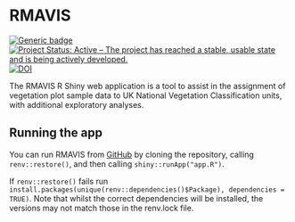 
# RMAVIS

<!-- badges: start -->

[![Generic
badge](https://img.shields.io/badge/Version-0.983-green.svg)]()
[![Project Status: Active – The project has reached a stable, usable
state and is being actively
developed.](https://www.repostatus.org/badges/latest/active.svg)](https://www.repostatus.org/#active)
[![DOI](https://zenodo.org/badge/722095560.svg)](https://zenodo.org/badge/latestdoi/722095560)
<!-- badges: end -->

The RMAVIS R Shiny web application is a tool to assist in the assignment
of vegetation plot sample data to UK National Vegetation Classification
units, with additional exploratory analyses.

## Running the app

You can run RMAVIS from [GitHub](https://github.com/ZekeMarshall/RMAVIS)
by cloning the repository, calling `renv::restore()`, and then calling
`shiny::runApp("app.R")`.

If `renv::restore()` fails run
`install.packages(unique(renv::dependencies()$Package), dependencies = TRUE)`.
Note that whilst the correct dependencies will be installed, the
versions may not match those in the renv.lock file.
